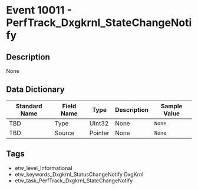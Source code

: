 # Event 10011 - PerfTrack_Dxgkrnl_StateChangeNotify

## Description
None

## Data Dictionary
|Standard Name|Field Name|Type|Description|Sample Value|
|---|---|---|---|---|
|TBD|Type|UInt32|None|`None`|
|TBD|Source|Pointer|None|`None`|

## Tags
* etw_level_Informational
* etw_keywords_Dxgkrnl_StatusChangeNotify DxgKrnl
* etw_task_PerfTrack_Dxgkrnl_StateChangeNotify